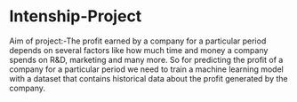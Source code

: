 # Intenship-Project
Aim of project:-The profit earned by a company for a particular period depends on several factors like how much time and money a company spends on R&D, marketing and many more. So for predicting the profit of a company for a particular period we need to train a machine learning model with a dataset that contains historical data about the profit generated by the company.
